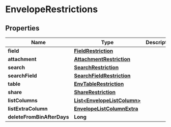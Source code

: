# EnvelopeRestrictions

## Properties
Name | Type | Description | Notes
------------ | ------------- | ------------- | -------------
**field** | [**FieldRestriction**](FieldRestriction.md) |  |  [optional]
**attachment** | [**AttachmentRestriction**](AttachmentRestriction.md) |  |  [optional]
**search** | [**SearchRestriction**](SearchRestriction.md) |  |  [optional]
**searchField** | [**SearchFieldRestriction**](SearchFieldRestriction.md) |  |  [optional]
**table** | [**EnvTableRestriction**](EnvTableRestriction.md) |  |  [optional]
**share** | [**ShareRestriction**](ShareRestriction.md) |  |  [optional]
**listColumns** | [**List&lt;EnvelopeListColumn&gt;**](EnvelopeListColumn.md) |  |  [optional]
**listExtraColumn** | [**EnvelopeListColumnExtra**](EnvelopeListColumnExtra.md) |  |  [optional]
**deleteFromBinAfterDays** | **Long** |  |  [optional]
